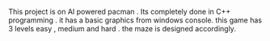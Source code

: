 This project is on AI powered pacman . Its completely done in C++ programming . it has a basic graphics from windows console.
this game has 3 levels easy , medium and hard . the maze is designed accordingly.
